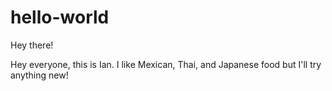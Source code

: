# hello-world

Hey there!

Hey everyone, this is Ian.
I like Mexican, Thai, and Japanese food but I'll try anything new!
